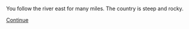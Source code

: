 You follow the river east for many miles. The country is steep and rocky.

[Continue](overlook.html)
